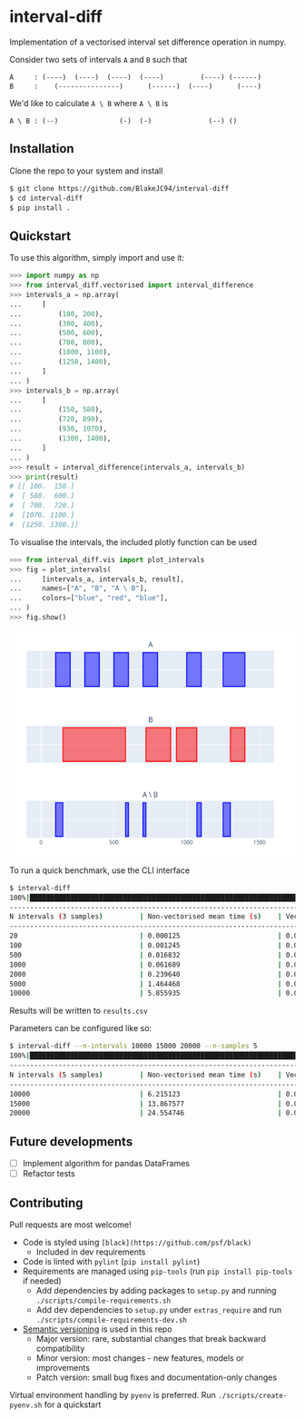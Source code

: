 # interval-diff
Implementation of a vectorised interval set difference operation in numpy.

Consider two sets of intervals `A` and `B` such that
```
A     : (----)  (----)  (----)  (----)         (----) (------)
B     :    (---------------)      (------)  (----)      (----)
```

We'd like to calculate `A \ B` where `A \ B` is
```
A \ B : (--)               (-)  (-)              (--) ()
```

## Installation
Clone the repo to your system and install

```bash
$ git clone https://github.com/BlakeJC94/interval-diff
$ cd interval-diff
$ pip install .
```

## Quickstart
To use this algorithm, simply import and use it:
```python
>>> import numpy as np
>>> from interval_diff.vectorised import interval_difference
>>> intervals_a = np.array(
...     [
...         (100, 200),
...         (300, 400),
...         (500, 600),
...         (700, 800),
...         (1000, 1100),
...         (1250, 1400),
...     ]
... )
>>> intervals_b = np.array(
...     [
...         (150, 580),
...         (720, 890),
...         (930, 1070),
...         (1300, 1400),
...     ]
... )
>>> result = interval_difference(intervals_a, intervals_b)
>>> print(result)
# [[ 100.  150.]
#  [ 580.  600.]
#  [ 700.  720.]
#  [1070. 1100.]
#  [1250. 1300.]]
```

To visualise the intervals, the included plotly function can be used
```python
>>> from interval_diff.vis import plot_intervals
>>> fig = plot_intervals(
...     [intervals_a, intervals_b, result],
...     names=["A", "B", "A \ B"],
...     colors=["blue", "red", "blue"],
... )
>>> fig.show()
```

![Intervals figure](./img.png)

To run a quick benchmark, use the CLI interface
```bash
$ interval-diff
100%|███████████████████████████████████████████████████████████████████████████████████| 21/21 [00:22]
----------------------------------------------------------------------------------------------------
N intervals (3 samples)         | Non-vectorised mean time (s)    | Vectorised mean runtime (s)
----------------------------------------------------------------------------------------------------
20                              | 0.000125                        | 0.000198
100                             | 0.001245                        | 0.000218
500                             | 0.016832                        | 0.000404
1000                            | 0.061689                        | 0.000576
2000                            | 0.239640                        | 0.001052
5000                            | 1.464468                        | 0.002527
10000                           | 5.855935                        | 0.005418
```
Results will be written to `results.csv`

Parameters can be configured like so:
```bash
$ interval-diff --n-intervals 10000 15000 20000 --n-samples 5
100%|███████████████████████████████████████████████████████████████████████████████████| 15/15 [03:43]
----------------------------------------------------------------------------------------------------
N intervals (5 samples)         | Non-vectorised mean time (s)    | Vectorised mean runtime (s)
----------------------------------------------------------------------------------------------------
10000                           | 6.215123                        | 0.005356
15000                           | 13.867577                       | 0.007547
20000                           | 24.554746                       | 0.009645
```

## Future developments
- [ ] Implement algorithm for pandas DataFrames
- [ ] Refactor tests

## Contributing
Pull requests are most welcome!

* Code is styled using `[black](https://github.com/psf/black)`
    * Included in dev requirements
* Code is linted with `pylint` (`pip install pylint`)
* Requirements are managed using `pip-tools` (run `pip install pip-tools` if needed)
    * Add dependencies by adding packages to `setup.py` and running
      `./scripts/compile-requirements.sh`
    * Add dev dependencies to `setup.py` under `extras_require` and run
      `./scripts/compile-requirements-dev.sh`
* [Semantic versioning](https://semver.org) is used in this repo
    * Major version: rare, substantial changes that break backward compatibility
    * Minor version: most changes - new features, models or improvements
    * Patch version: small bug fixes and documentation-only changes

Virtual environment handling by `pyenv` is preferred. Run `./scripts/create-pyenv.sh` for a quickstart
